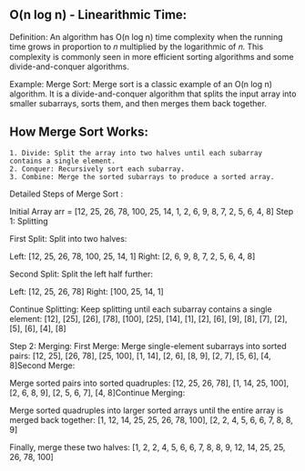 O(n log n) - Linearithmic Time:
-------------------------------

Definition: An algorithm has O(n log n) time complexity when the running time grows in proportion to 
𝑛 multiplied by the logarithmic of 𝑛. This complexity is commonly seen in more efficient sorting algorithms and some divide-and-conquer algorithms.

Example: Merge Sort:
Merge sort is a classic example of an O(n log n) algorithm. It is a divide-and-conquer algorithm that splits the input array into smaller subarrays, sorts them, and then merges them back together.

How Merge Sort Works:
---------------------
    1. Divide: Split the array into two halves until each subarray contains a single element.
    2. Conquer: Recursively sort each subarray.
    3. Combine: Merge the sorted subarrays to produce a sorted array.

Detailed Steps of Merge Sort :

Initial Array
arr = [12, 25, 26, 78, 100, 25, 14, 1, 2, 6, 9, 8, 7, 2, 5, 6, 4, 8]
Step 1: Splitting

First Split:
Split into two halves:

Left:  [12, 25, 26, 78, 100, 25, 14, 1]
Right: [2, 6, 9, 8, 7, 2, 5, 6, 4, 8]

Second Split:
Split the left half further:

Left:  [12, 25, 26, 78]
Right: [100, 25, 14, 1]

Continue Splitting:
Keep splitting until each subarray contains a single element:
[12], [25], [26], [78], [100], [25], [14], [1], [2], [6], [9], [8], [7], [2], [5], [6], [4], [8]

Step 2: Merging:
First Merge:
Merge single-element subarrays into sorted pairs:
[12, 25], [26, 78], [25, 100], [1, 14], [2, 6], [8, 9], [2, 7], [5, 6], [4, 8]Second Merge:

Merge sorted pairs into sorted quadruples:
[12, 25, 26, 78], [1, 14, 25, 100], [2, 6, 8, 9], [2, 5, 6, 7], [4, 8]Continue Merging:

Merge sorted quadruples into larger sorted arrays until the entire array is merged back together:
[1, 12, 14, 25, 25, 26, 78, 100], [2, 2, 4, 5, 6, 6, 7, 8, 8, 9]

Finally, merge these two halves:
[1, 2, 2, 4, 5, 6, 6, 7, 8, 8, 9, 12, 14, 25, 25, 26, 78, 100]
